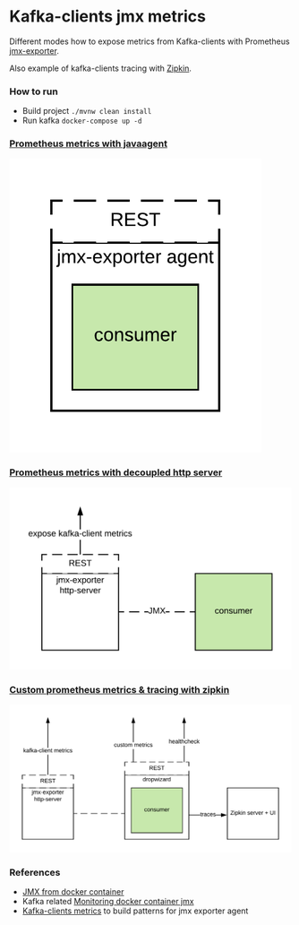 # Kafka-clients jmx metrics
Different modes how to expose metrics from Kafka-clients with Prometheus [jmx-exporter](https://github.com/prometheus/jmx_exporter).  

Also example of kafka-clients tracing with [Zipkin](https://zipkin.io/).

### How to run
* Build project `./mvnw clean install`
* Run kafka `docker-compose up -d`

### [Prometheus metrics with javaagent](./consumer-metrics/readme.md)

![javaagent](./docs/jmx-exporter-standalone.png)

### [Prometheus metrics with decoupled http server](./producer-metrics/readme.md)

![decoupled](./docs/jmx-exporter-decoupled.png)

### [Custom prometheus metrics & tracing with zipkin](./streams-metrics/readme.md)

![custom](./docs/jmx-exporter-custom-metrics.png)

### References 
- [JMX from docker container](https://github.com/cstroe/java-jmx-in-docker-sample-app)
- Kafka related [Monitoring docker container jmx](https://docs.confluent.io/current/installation/docker/docs/operations/monitoring.html)
- [Kafka-clients metrics](https://docs.confluent.io/current/kafka/monitoring.html) to build patterns for jmx exporter agent
